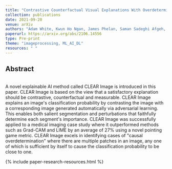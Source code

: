 ```yaml
---
title: "Contrastive Counterfactual Visual Explanations With Overdetermination"
collection: publications
date: 2021-09-20
venue: arXiv
authors: "Adam White, Kwun Ho Ngan, James Phelan, Saman Sadeghi Afgeh, Kevin Ryan, Constantino Carlos Reyes-Aldasoro, Artur d'Avila Garcez"
paperurl: https://arxiv.org/abs/2106.14556
type: Pre-print
theme: "imageprocessing, ML_AI_DL"
resources: " "
---
```

<h2> Abstract </h2>  <br>
A novel explainable AI method called CLEAR Image is introduced in this paper. CLEAR Image is based on the view that a satisfactory explanation should be contrastive, counterfactual and measurable. CLEAR Image explains an image's classification probability by contrasting the image with a corresponding image generated automatically via adversarial learning. This enables both salient segmentation and perturbations that faithfully determine each segment's importance. CLEAR Image was successfully applied to a medical imaging case study where it outperformed methods such as Grad-CAM and LIME by an average of 27% using a novel pointing game metric. CLEAR Image excels in identifying cases of "causal overdetermination" where there are multiple patches in an image, any one of which is sufficient by itself to cause the classification probability to be close to one.

{% include paper-research-resources.html %}

